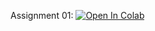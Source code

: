 ﻿Assignment 01:
[![Open In Colab](https://colab.research.google.com/assets/colab-badge.svg)](https://colab.research.google.com/github/poolsar42/ML_advance/blob/master/assignment1_01_Word_Vectors.ipynb#scrollTo=SqKuO-FzmWYj)
